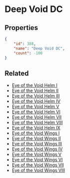 # Deep Void DC

<no description available>

## Properties

```json
{
    "id": 388,
    "name": "Deep Void DC",
    "count": -100
}
```

## Related

- [Eye of the Void Helm I](../items/11148-eye-of-the-void-helm-i.md)
- [Eye of the Void Helm II](../items/11149-eye-of-the-void-helm-ii.md)
- [Eye of the Void Helm III](../items/11150-eye-of-the-void-helm-iii.md)
- [Eye of the Void Helm IV](../items/11151-eye-of-the-void-helm-iv.md)
- [Eye of the Void Helm V](../items/11152-eye-of-the-void-helm-v.md)
- [Eye of the Void Helm VI](../items/11153-eye-of-the-void-helm-vi.md)
- [Eye of the Void Helm VII](../items/11154-eye-of-the-void-helm-vii.md)
- [Eye of the Void Helm VIII](../items/11155-eye-of-the-void-helm-viii.md)
- [Eye of the Void Helm IX](../items/11156-eye-of-the-void-helm-ix.md)
- [Eye of the Void Wings I](../items/11157-eye-of-the-void-wings-i.md)
- [Eye of the Void Wings II](../items/11158-eye-of-the-void-wings-ii.md)
- [Eye of the Void Wings III](../items/11159-eye-of-the-void-wings-iii.md)
- [Eye of the Void Wings IV](../items/11160-eye-of-the-void-wings-iv.md)
- [Eye of the Void Wings V](../items/11161-eye-of-the-void-wings-v.md)
- [Eye of the Void Wings VI](../items/11162-eye-of-the-void-wings-vi.md)
- [Eye of the Void Wings VII](../items/11163-eye-of-the-void-wings-vii.md)
- [Eye of the Void Wings VIII](../items/11164-eye-of-the-void-wings-viii.md)

